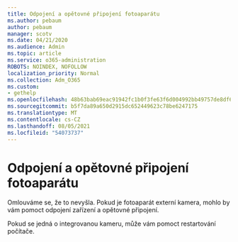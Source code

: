 ```yaml
---
title: Odpojení a opětovné připojení fotoaparátu
ms.author: pebaum
author: pebaum
manager: scotv
ms.date: 04/21/2020
ms.audience: Admin
ms.topic: article
ms.service: o365-administration
ROBOTS: NOINDEX, NOFOLLOW
localization_priority: Normal
ms.collection: Adm_O365
ms.custom:
- gethelp
ms.openlocfilehash: 48b63bab69eac91942fc1b0f3fe63f6d004992bb49757de8df6e3bdcf9d447d2
ms.sourcegitcommit: b5f7da89a650d2915dc652449623c78be6247175
ms.translationtype: MT
ms.contentlocale: cs-CZ
ms.lasthandoff: 08/05/2021
ms.locfileid: "54073737"
---
```

# <a name="unplug-and-reconnect-camera"></a>Odpojení a opětovné připojení fotoaparátu

Omlouváme se, že to nevyšla. Pokud je fotoaparát externí kamera, mohlo by vám pomoct odpojení zařízení a opětovné připojení.

Pokud se jedná o integrovanou kameru, může vám pomoct restartování počítače.

